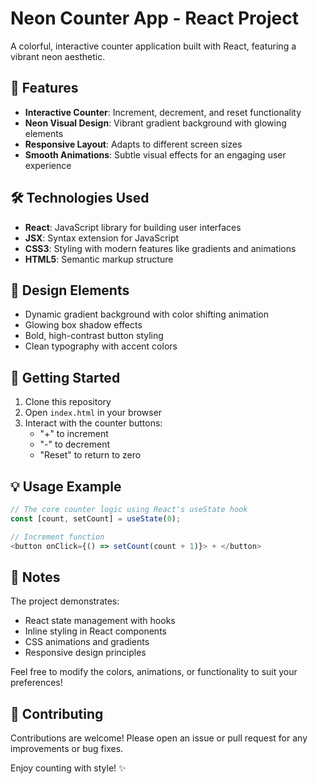 # Neon Counter App - React Project

A colorful, interactive counter application built with React, featuring a vibrant neon aesthetic.

## 🌟 Features

- **Interactive Counter**: Increment, decrement, and reset functionality
- **Neon Visual Design**: Vibrant gradient background with glowing elements
- **Responsive Layout**: Adapts to different screen sizes
- **Smooth Animations**: Subtle visual effects for an engaging user experience

## 🛠️ Technologies Used

- **React**: JavaScript library for building user interfaces
- **JSX**: Syntax extension for JavaScript
- **CSS3**: Styling with modern features like gradients and animations
- **HTML5**: Semantic markup structure

## 🎨 Design Elements

- Dynamic gradient background with color shifting animation
- Glowing box shadow effects
- Bold, high-contrast button styling
- Clean typography with accent colors

## 🚀 Getting Started

1. Clone this repository
2. Open `index.html` in your browser
3. Interact with the counter buttons:
   - "+" to increment
   - "-" to decrement
   - "Reset" to return to zero

## 💡 Usage Example

```javascript
// The core counter logic using React's useState hook
const [count, setCount] = useState(0);

// Increment function
<button onClick={() => setCount(count + 1)}> + </button>
```

## 📝 Notes

The project demonstrates:
- React state management with hooks
- Inline styling in React components
- CSS animations and gradients
- Responsive design principles

Feel free to modify the colors, animations, or functionality to suit your preferences!

## 🤝 Contributing

Contributions are welcome! Please open an issue or pull request for any improvements or bug fixes.

Enjoy counting with style! ✨
